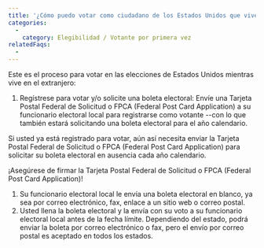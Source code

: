 ```yaml
---
title: '¿Cómo puedo votar como ciudadano de los Estados Unidos que vive en el extranjero?'
categories:
  - 
    category: Elegibilidad / Votante por primera vez
relatedFaqs:
  -
---
```

Este es el proceso para votar en las elecciones de Estados Unidos mientras vive en el extranjero:

1. Regístrese para votar y/o solicite una boleta electoral: Envíe una Tarjeta Postal Federal de Solicitud o FPCA (Federal Post Card Application) a su funcionario electoral local para registrarse como votante --con lo que también estará solicitando una boleta electoral para el año calendario. 

Si usted ya está registrado para votar, aún así necesita enviar la Tarjeta Postal Federal de Solicitud o FPCA (Federal Post Card Application) para solicitar su boleta electoral en ausencia cada año calendario.

¡Asegúrese de firmar la Tarjeta Postal Federal de Solicitud o FPCA (Federal Post Card Application)!

1. Su funcionario electoral local le envía una boleta electoral en blanco, ya sea por correo electrónico, fax, enlace a un sitio web o correo postal.
2. Usted llena la boleta electoral y la envía con su voto a su funcionario electoral local antes de la fecha límite. Dependiendo del estado, podrá enviar la boleta por correo electrónico o fax, pero el envío por correo postal es aceptado en todos los estados.